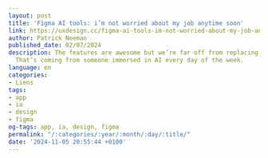```yaml
---
layout: post
title: 'Figma AI tools: i’m not worried about my job anytime soon'
link: https://uxdesign.cc/figma-ai-tools-im-not-worried-about-my-job-anytime-soon-fbec0ed1cdee
author: Patrick Neeman
published_date: 02/07/2024
description: The features are awesome but we’re far off from replacing designers.
  That’s coming from someone immersed in AI every day of the week.
language: en
categories:
- Liens
tags:
- app
- ia
- design
- figma
og-tags: app, ia, design, figma
permalink: "/:categories/:year/:month/:day/:title/"
date: '2024-11-05 20:55:44 +0100'
---
```

